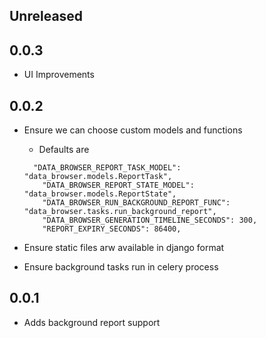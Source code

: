 ## Unreleased

## 0.0.3
- UI Improvements

## 0.0.2
- Ensure we can choose custom models and functions 
  * Defaults are
  ```
    "DATA_BROWSER_REPORT_TASK_MODEL": "data_browser.models.ReportTask",
      "DATA_BROWSER_REPORT_STATE_MODEL": "data_browser.models.ReportState",
      "DATA_BROWSER_RUN_BACKGROUND_REPORT_FUNC": "data_browser.tasks.run_background_report",
      "DATA_BROWSER_GENERATION_TIMELINE_SECONDS": 300,
      "REPORT_EXPIRY_SECONDS": 86400,
    ```

- Ensure static files arw available in django format
- Ensure background tasks run in celery process

## 0.0.1
- Adds background report support